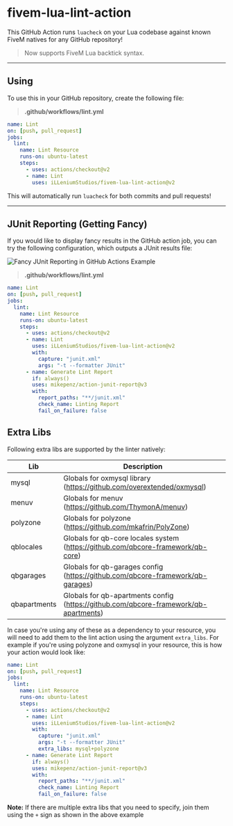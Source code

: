 # fivem-lua-lint-action

This GitHub Action runs `luacheck` on your Lua codebase against known FiveM natives for any GitHub repository!

> Now supports FiveM Lua backtick syntax.

---

## Using

To use this in your GitHub repository, create the following file:

> **.github/workflows/lint.yml**

```yml
name: Lint
on: [push, pull_request]
jobs:
  lint:
    name: Lint Resource
    runs-on: ubuntu-latest
    steps:
      - uses: actions/checkout@v2
      - name: Lint
        uses: iLLeniumStudios/fivem-lua-lint-action@v2
```

This will automatically run `luacheck` for both commits and pull requests!

---

## JUnit Reporting (Getting Fancy)

If you would like to display fancy results in the GitHub action job, you can try the following configuration,
which outputs a JUnit results file:

![Fancy JUnit Reporting in GitHub Actions Example](.github/docs/fancy_example.png)

> **.github/workflows/lint.yml**

```yml
name: Lint
on: [push, pull_request]
jobs:
  lint:
    name: Lint Resource
    runs-on: ubuntu-latest
    steps:
      - uses: actions/checkout@v2
      - name: Lint
        uses: iLLeniumStudios/fivem-lua-lint-action@v2
        with:
          capture: "junit.xml"
          args: "-t --formatter JUnit"
      - name: Generate Lint Report
        if: always()
        uses: mikepenz/action-junit-report@v3
        with:
          report_paths: "**/junit.xml"
          check_name: Linting Report
          fail_on_failure: false

```

## Extra Libs

Following extra libs are supported by the linter natively:

| Lib          | Description                                                                          |
|--------------|--------------------------------------------------------------------------------------|
| mysql        | Globals for oxmysql library (https://github.com/overextended/oxmysql)                |
| menuv        | Globals for menuv (https://github.com/ThymonA/menuv)                                |
| polyzone     | Globals for polyzone (https://github.com/mkafrin/PolyZone)                           |
| qblocales    | Globals for qb-core locales system (https://github.com/qbcore-framework/qb-core)     |
| qbgarages    | Globals for qb-garages config (https://github.com/qbcore-framework/qb-garages)       |
| qbapartments | Globals for qb-apartments config (https://github.com/qbcore-framework/qb-apartments) |

In case you're using any of these as a dependency to your resource, you will need to add them to the lint action using the argument `extra_libs`.
For example if you're using polyzone and oxmysql in your resource, this is how your action would look like:

```yaml
name: Lint
on: [push, pull_request]
jobs:
  lint:
    name: Lint Resource
    runs-on: ubuntu-latest
    steps:
      - uses: actions/checkout@v2
      - name: Lint
        uses: iLLeniumStudios/fivem-lua-lint-action@v2
        with:
          capture: "junit.xml"
          args: "-t --formatter JUnit"
          extra_libs: mysql+polyzone
      - name: Generate Lint Report
        if: always()
        uses: mikepenz/action-junit-report@v3
        with:
          report_paths: "**/junit.xml"
          check_name: Linting Report
          fail_on_failure: false
```

**Note:** If there are multiple extra libs that you need to specify, join them using the `+` sign as shown in the above example
